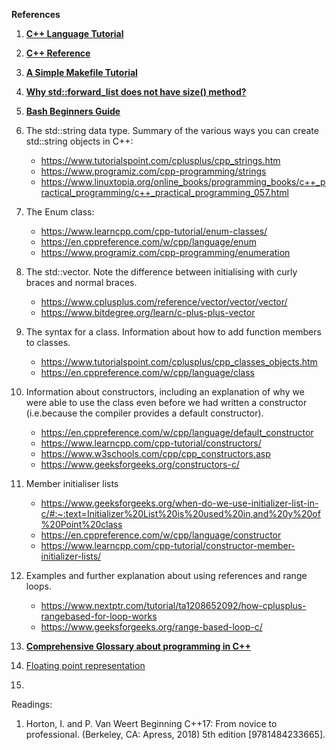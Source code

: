 **References**

1) [**C++ Language Tutorial**](https://cplusplus.com/doc/)

2) [**C++ Reference**](https://en.cppreference.com/w/)

3) [**A Simple Makefile Tutorial**](https://www.cs.colby.edu/maxwell/courses/tutorials/maketutor/)

4) [**Why std::forward_list does not have size() method?**](https://www.open-std.org/jtc1/sc22/wg21/docs/papers/2008/n2543.htm)

5) [**Bash Beginners Guide**](https://tldp.org/LDP/Bash-Beginners-Guide/html/index.html)

6) The std::string data type. Summary of the various ways you can create std::string objects in C++:
    - https://www.tutorialspoint.com/cplusplus/cpp_strings.htm
    - https://www.programiz.com/cpp-programming/strings
    - https://www.linuxtopia.org/online_books/programming_books/c++_practical_programming/c++_practical_programming_057.html

7) The Enum class:
    - https://www.learncpp.com/cpp-tutorial/enum-classes/
    - https://en.cppreference.com/w/cpp/language/enum
    - https://www.programiz.com/cpp-programming/enumeration

8) The std::vector. Note the difference between initialising with curly braces and normal braces.
    - https://www.cplusplus.com/reference/vector/vector/vector/
    - https://www.bitdegree.org/learn/c-plus-plus-vector

9) The syntax for a class. Information about how to add function members to classes. 
    - https://www.tutorialspoint.com/cplusplus/cpp_classes_objects.htm
    - https://en.cppreference.com/w/cpp/language/class

10) Information about constructors, including an explanation of why we were able to use the class even before we had written a constructor (i.e.because the compiler provides a default constructor). 
    - https://en.cppreference.com/w/cpp/language/default_constructor
    - https://www.learncpp.com/cpp-tutorial/constructors/
    - https://www.w3schools.com/cpp/cpp_constructors.asp
    - https://www.geeksforgeeks.org/constructors-c/

11) Member initialiser lists
    - https://www.geeksforgeeks.org/when-do-we-use-initializer-list-in-c/#:~:text=Initializer%20List%20is%20used%20in,and%20y%20of%20Point%20class
    - https://en.cppreference.com/w/cpp/language/constructor
    - https://www.learncpp.com/cpp-tutorial/constructor-member-initializer-lists/

12) Examples and further explanation about using references and range loops.
    - https://www.nextptr.com/tutorial/ta1208652092/how-cplusplus-rangebased-for-loop-works
    - https://www.geeksforgeeks.org/range-based-loop-c/

13) [**Comprehensive Glossary about programming in C++**](https://www.stroustrup.com/glossary.html)

14) [Floating point representation](https://en.cppreference.com/w/cpp/language/floating_literal)

15) 

Readings:

1) Horton, I. and P. Van Weert Beginning C++17: From novice to professional. (Berkeley, CA: Apress, 2018) 5th edition [9781484233665].
